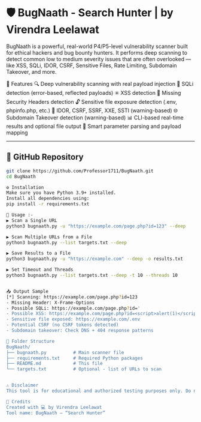 # 🛡️ BugNaath - Search Hunter | by Virendra Leelawat

BugNaath is a powerful, real-world P4/P5-level vulnerability scanner built for ethical hackers and bug bounty hunters. It performs deep scanning to detect common low to medium severity issues that are often overlooked — like XSS, SQLi, IDOR, CSRF, Sensitive Files, Rate Limiting, Subdomain Takeover, and more.

🧠 Features
🔍 Deep vulnerability scanning with real payload injection
🧬 SQLi detection (error-based, reflected payloads)
✳️ XSS detection
🛑 Missing Security Headers detection
🔓 Sensitive file exposure detection (.env, phpinfo.php, etc.)
🔐 IDOR, CSRF, SSRF, XXE, SSTI (warning-based)
🌐 Subdomain Takeover detection (warning-based)
📊 CLI-based real-time results and optional file output
🧠 Smart parameter parsing and payload mapping


---

## 🔗 GitHub Repository
```bash
git clone https://github.com/Professor1711/BugNaath.git
cd BugNaath

⚙️ Installation
Make sure you have Python 3.9+ installed.
Install all dependencies using:
pip install -r requirements.txt

🚀 Usage :-
▶️ Scan a Single URL
python3 bugnaath.py -u "https://example.com/page.php?id=123" --deep

▶️ Scan Multiple URLs from a File
python3 bugnaath.py --list targets.txt --deep

▶️ Save Results to a File
python3 bugnaath.py -u "https://example.com" --deep -o results.txt

▶️ Set Timeout and Threads
python3 bugnaath.py --list targets.txt --deep -t 10 --threads 10


📥 Output Sample
[*] Scanning: https://example.com/page.php?id=123
- Missing Header: X-Frame-Options
- Possible SQLi: https://example.com/page.php?id='
- Possible XSS: https://example.com/page.php?id=<script>alert(1)</script>
- Sensitive file exposed: https://example.com/.env
- Potential CSRF (no CSRF tokens detected)
- Subdomain takeover: Check DNS + 404 response patterns

📁 Folder Structure
BugNaath/
├── bugnaath.py          # Main scanner file
├── requirements.txt     # Required Python packages
├── README.md            # This file
└── targets.txt          # Optional - list of URLs to scan


⚠️ Disclaimer
This tool is for educational and authorized testing purposes only. Do not use it against any target without proper permission. The author is not responsible for any misuse or damage caused.

💬 Credits
Created with 💻 by Virendra Leelawat
Tool name: BugNaath – “Search Hunter”
